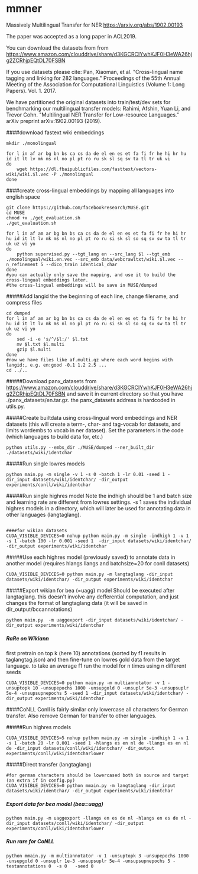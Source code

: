 # mmner

Massively Multilingual Transfer for NER https://arxiv.org/abs/1902.00193

The paper was accepted as a long paper in ACL2019.

You can download the datasets from from https://www.amazon.com/clouddrive/share/d3KGCRCIYwhKJF0H3eWA26hjg2ZCRhjpEQtDL70FSBN

If you use datasets please cite:
Pan, Xiaoman, et al. "Cross-lingual name tagging and linking for 282 languages." 
Proceedings of the 55th Annual Meeting of the Association 
for Computational Linguistics (Volume 1: Long Papers). Vol. 1. 2017.


We have partitioned the original datasets into train/test/dev sets for benchmarking our multilingual transfer models:
Rahimi, Afshin, Yuan Li, and Trevor Cohn. "Multilingual NER Transfer for Low-resource Languages." arXiv preprint arXiv:1902.00193 (2019).


####download fastext wiki embeddings
```{r, engine='sh', code_block_name}
mkdir ./monolingual

for l in af ar bg bn bs ca cs da de el en es et fa fi fr he hi hr hu id it lt lv mk ms nl no pl pt ro ru sk sl sq sv ta tl tr uk vi
do
    wget https://dl.fbaipublicfiles.com/fasttext/vectors-wiki/wiki.$l.vec -P ./monolingual
done
```

####create cross-lingual embeddings by mapping all languages into english space
```{r, engine='sh', code_block_name}
git clone https://github.com/facebookresearch/MUSE.git
cd MUSE
chmod +x ./get_evaluation.sh
./get_evaluation.sh

for l in af am ar bg bn bs ca cs da de el en es et fa fi fr he hi hr hu id it lt lv mk ms nl no pl pt ro ru si sk sl so sq sv sw ta tl tr uk uz vi yo 
do
    python supervised.py --tgt_lang en --src_lang $l --tgt_emb ./monolingual/wiki.en.vec --src_emb data/webcrawltxt/wiki.$l.vec --n_refinement 5 --dico_train identical_char
done
#you can actually only save the mapping, and use it to build the cross-lingual embeddings later.
#the cross-lingual embeddings will be save in MUSE/dumped
```

#####Add langid the the beginning of each line, change filename, and compress files
```{r, engine='sh', code_block_name}
cd dumped
for l in af am ar bg bn bs ca cs da de el en es et fa fi fr he hi hr hu id it lt lv mk ms nl no pl pt ro ru si sk sl so sq sv sw ta tl tr uk uz vi yo 
do
    sed -i -e 's/^/$l:/' $l.txt
    mv $l.txt $l.multi
    gzip $l.multi
done
#now we have files like af.multi.gz where each word begins with langid:, e.g. en:good -0.1 1.2 2.5 ... 
cd ../..
```


#####Download panx_datasets 
from https://www.amazon.com/clouddrive/share/d3KGCRCIYwhKJF0H3eWA26hjg2ZCRhjpEQtDL70FSBN
and save it in current directory so that you have ./panx_datasets/en.tar.gz. the panx_datasets address is hardcoded in utils.py.



#####Create builtdata 
using cross-lingual word embeddings and NER datasets (this will create a term-, char- and tag-vocab for datasets, and limits wordembs to vocab in ner dataset). Set the parameters in the code (which languages to build data for, etc.)
```{r, engine='sh', code_block_name}
python utils.py --embs_dir ./MUSE/dumped --ner_built_dir ./datasets/wiki/identchar
```

#####Run single lowres models
```{r, engine='sh', code_block_name}
python main.py -m single -v 1 -s 0 -batch 1 -lr 0.01 -seed 1 -dir_input datasets/wiki/identchar/ -dir_output experiments/conll/wiki/identchar
```



#####Run single highres model 
Note the indhigh should be 1 and batch size and learning rate are different from lowres settings.
-s 1 saves the individual highres models in a directory, which will later be used for annotating data in other languages (langtaglang).
```{r, engine='sh', code_block_name}

####for wikian datasets
CUDA_VISIBLE_DEVICES=0 nohup python main.py -m single -indhigh 1 -v 1 -s 1 -batch 100 -lr 0.001 -seed 1  -dir_input datasets/wiki/identchar/ -dir_output experiments/wiki/identchar
```


#####Use each highres model (previously saved) to annotate data in another model 
(requires hlangs llangs and batchsize=20 for conll datasets)
```{r, engine='sh', code_block_name}
CUDA_VISIBLE_DEVICES=0 python main.py -m langtaglang -dir_input datasets/wiki/identchar/ -dir_output experiments/wiki/identchar
```


#####Export wikian for bea (=uagg) model 
Should be executed after langtaglang. this doesn't involve any defferential computation, and just changes the format of langtaglang data (it will be saved in dir_output/bccannotations)
```{r, engine='sh', code_block_name}
python main.py  -m uaggexport -dir_input datasets/wiki/identchar/ -dir_output experiments/wiki/identchar
```



##### RaRe on Wikiann
first pretrain on top k (here 10) annotations (sorted by f1 results in taglangtag.json) and then fine-tune on lowres gold data from the target language.
to take an average f1 run the model for n times using n different seeds
```{r, engine='sh', code_block_name}
CUDA_VISIBLE_DEVICES=0 python main.py -m multiannotator -v 1 -unsuptopk 10 -unsupepochs 1000 -unsupgold 0 -unsuplr 5e-3 -unsupsuplr 5e-4 -unsupsupnepochs 5 -seed 1 -dir_input datasets/wiki/identchar/ -dir_output experiments/wiki/identchar
```




####CoNLL
Conll is fairly similar only lowercase all characters for German transfer.
Also remove German for transfer to other languages.

#####Run highres models
```{r, engine='sh', code_block_name}
CUDA_VISIBLE_DEVICES=5 nohup python main.py -m single -indhigh 1 -v 1 -s 1 -batch 20 -lr 0.001 -seed 1 -hlangs es en nl de -llangs es en nl de -dir_input datasets/conll/wiki/identchar/ -dir_output experiments/conll/wiki/identcharlower
```

#####Direct transfer (langtaglang)
```{r, engine='sh', code_block_name}
#for german characters should be lowercased both in source and target (an extra if in config.py)
CUDA_VISIBLE_DEVICES=0 python mmain.py -m langtaglang -dir_input datasets/wiki/identchar/ -dir_output experiments/wiki/identchar
```

##### Export data for bea model (bea=uagg)
```{r, engine='sh', code_block_name}
python main.py -m uaggexport -llangs en es de nl -hlangs en es de nl -dir_input datasets/conll/wiki/identchar/ -dir_output experiments/conll/wiki/identcharlower
```

##### Run rare for CoNLL
```{r, engine='sh', code_block_name}
python mmain.py -m multiannotator -v 1 -unsuptopk 3 -unsupepochs 1000 -unsupgold 0 -unsuplr 1e-3 -unsupsuplr 5e-4 -unsupsupnepochs 5 -testannotations 0  -s 0   -seed 0
```